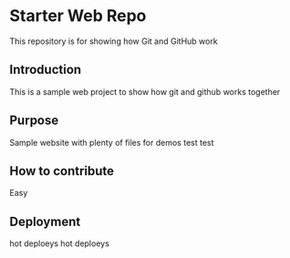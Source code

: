 # Starter Web Repo

This repository is for showing how Git and GitHub work

## Introduction

This is a sample web project to show how git and github 
works together

## Purpose

Sample website with plenty of files for demos
test test

## How to contribute
Easy
## Deployment
hot deploeys
hot deploeys